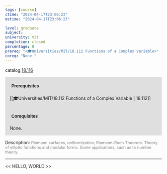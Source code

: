 ```yaml
---
tags: [course]
ctime: "2024-04-17T23:06:23"
mstime: "2024-04-17T23:06:23"

level: graduate
subject: 
university: mit
completion: closed
percentage: 0
prereq: "<🎓Universities/MIT/18.112 Functions of a Complex Variable>"
coreq: "None."
---
```


catalog [18.116](http://student.mit.edu/catalog/m18a.html#18.116)

<span style="display: block; padding: 15px; background-color: rgb(100, 100, 100, 0.2);"><font id="m_prereq1701_0" style="display: block; font-family: Arial, sans-serif; font-weight: bold; padding: 5px">Prerequisites</font><br><span id="prereq1701_0">[[🎓Universities/MIT/18.112 Functions of a Complex Variable | 18.112]]</span></span>
<span style="display: block; padding: 15px; background-color: rgb(100, 100, 100, 0.2);"><font id="m_coreq1701_0" style="display: block; font-family: Arial, sans-serif; font-weight: bold; padding: 5px">Corequisites</font><br><span id="coreq1701_0">None.</span></span>

<font style="">Description:</font>
<font style="color: grey; font-size: 0.8rem;">Riemann surfaces, uniformization, Riemann-Roch Theorem. Theory of elliptic functions and modular forms. Some applications, such as to number theory.</font>



---

<< HELLO, WORLD >>
